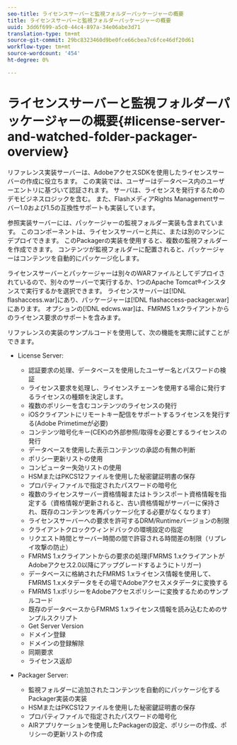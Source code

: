 ```yaml
---
seo-title: ライセンスサーバーと監視フォルダーパッケージャーの概要
title: ライセンスサーバーと監視フォルダーパッケージャーの概要
uuid: 3dd6f699-a5c0-44c4-897a-34e06abe3d71
translation-type: tm+mt
source-git-commit: 29bc8323460d9be0fce66cbea7c6fce46df20d61
workflow-type: tm+mt
source-wordcount: '454'
ht-degree: 0%

---
```



# ライセンスサーバーと監視フォルダーパッケージャーの概要{#license-server-and-watched-folder-packager-overview}

リファレンス実装サーバーは、AdobeアクセスSDKを使用したライセンスサーバーの作成に役立ちます。 この実装では、ユーザーはデータベース内のユーザーエントリに基づいて認証されます。 サーバは、ライセンスを発行するためのデモビジネスロジックを含む。 また、FlashメディアRights Managementサーバー1.0および1.5の互換性サポートも実装しています。

参照実装サーバーには、パッケージャーの監視フォルダー実装も含まれています。 このコンポーネントは、ライセンスサーバーと共に、または別のマシンにデプロイできます。 このPackagerの実装を使用すると、複数の監視フォルダーを作成できます。 コンテンツが監視フォルダーに配置されると、パッケージャーはコンテンツを自動的にパッケージ化します。

ライセンスサーバーとパッケージャーは別々のWARファイルとしてデプロイされているので、別々のサーバーで実行するか、1つのApache Tomcat®インスタンスで実行するかを選択できます。 ライセンスサーバーは[!DNL flashaccess.war]にあり、パッケージャーは[!DNL flashaccess-packager.war]にあります。 オプションの[!DNL edcws.war]は、FMRMS 1.xクライアントからのライセンス要求のサポートを含みます。

リファレンスの実装のサンプルコードを使用して、次の機能を実際に試すことができます。

* License Server:

   * 認証要求の処理、データベースを使用したユーザー名とパスワードの検証
   * ライセンス要求を処理し、ライセンスチェーンを使用する場合に発行するライセンスの種類を決定します。
   * 複数のポリシーを含むコンテンツのライセンスの発行
   * iOSクライアントにリモートキー配信をサポートするライセンスを発行する(Adobe Primetimeが必要)
   * コンテンツ暗号化キー(CEK)の外部参照/取得を必要とするライセンスの発行
   * データベースを使用した表示コンテンツの承認の有無の判断
   * ポリシー更新リストの使用
   * コンピューター失効リストの使用
   * HSMまたはPKCS12ファイルを使用した秘密鍵証明書の保存
   * プロパティファイルで指定されたパスワードの暗号化
   * 複数のライセンスサーバー資格情報またはトランスポート資格情報を指定する（資格情報が更新されると、古い資格情報がサーバーに保持され、既存のコンテンツを再パッケージ化する必要がなくなります）
   * ライセンスサーバーへの要求を許可するDRM/Runtimeバージョンの制限
   * クライアントクロックウィンドバックの環境設定の指定
   * リクエスト時間とサーバー時間の間で許容される時間差の制限（リプレイ攻撃の防止）
   * FMRMS 1.xクライアントからの要求の処理(FMRMS 1.xクライアントがAdobeアクセス2.0以降にアップグレードするようにトリガー)
   * データベースに格納されたFMRMS 1.xライセンス情報を使用して、FMRMS 1.xメタデータをその場でAdobeアクセスメタデータに変換する
   * FMRMS 1.xポリシーをAdobeアクセスポリシーに変換するためのサンプルコード
   * 既存のデータベースからFMRMS 1.xライセンス情報を読み込むためのサンプルスクリプト
   * Get Server Version
   * ドメイン登録
   * ドメインの登録解除
   * 同期要求
   * ライセンス返却

* Packager Server:

   * 監視フォルダーに追加されたコンテンツを自動的にパッケージ化するPackager実装の実装
   * HSMまたはPKCS12ファイルを使用した秘密鍵証明書の保存
   * プロパティファイルで指定されたパスワードの暗号化
   * AIRアプリケーションを使用したPackagerの設定、ポリシーの作成、ポリシーの更新リストの作成

